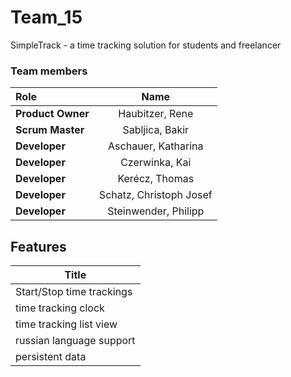 # Team_15
SimpleTrack - a time tracking solution for students and freelancer



### Team members

| Role             | Name                  | 
| :---             |    :----:             |
| **Product Owner**|   Haubitzer, Rene       |
| **Scrum Master** |   Sabljica, Bakir       |
| **Developer**    | Aschauer, Katharina          |
| **Developer**    | Czerwinka, Kai                |
| **Developer**    | Kerécz, Thomas        |
| **Developer**    | Schatz, Christoph Josef        |
| **Developer**    | Steinwender, Philipp        |


## Features
| Title |
| ----  |
| Start/Stop time trackings |
| time tracking clock |
| time tracking list view |
| russian language support |
| persistent data |


